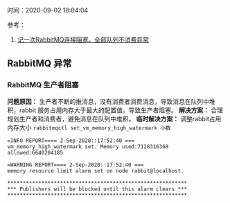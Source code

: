 时间：2020-09-02 18:04:04

参考：

1. [记一次RabbitMQ连接阻塞，全部队列不消费异常](https://www.wolzq.com/%E8%AE%B0%E4%B8%80%E6%AC%A1RabbitMQ%E8%BF%9E%E6%8E%A5%E9%98%BB%E5%A1%9E%EF%BC%8C%E5%85%A8%E9%83%A8%E9%98%9F%E5%88%97%E4%B8%8D%E6%B6%88%E8%B4%B9%E5%BC%82%E5%B8%B8/)


## RabbitMQ 异常

### RabbitMQ  生产者阻塞

**问题原因：** 生产者不断的推消息，没有消费者消费消息，导致消息在队列中堆积，rabbit 服务占用内存大于最大的配置值，导致生产者阻塞。
**解决方案：** 合理规划生产者和消费者，避免消息在队列中堆积。
**临时解决方案：** 调整rabbit占用内存大小 `rabbitmqctl set_vm_memory_high_watermark 小数`

```shell
=INFO REPORT==== 2-Sep-2020::17:52:40 ===
vm_memory_high_watermark set. Memory used:7128316368 allowed:6640204185

=WARNING REPORT==== 2-Sep-2020::17:52:40 ===
memory resource limit alarm set on node rabbit@localhost.

**********************************************************
*** Publishers will be blocked until this alarm clears ***
**********************************************************
```



